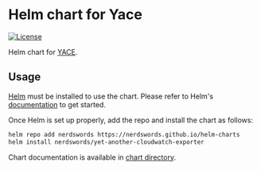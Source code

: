 # Helm chart for Yace

[![License](https://img.shields.io/badge/License-Apache%202.0-blue.svg)](https://opensource.org/licenses/Apache-2.0)

Helm chart for [YACE](https://github.com/nerdswords/yet-another-cloudwatch-exporter).

## Usage

[Helm](https://helm.sh) must be installed to use the chart.
Please refer to Helm's [documentation](https://helm.sh/docs/) to get started.

Once Helm is set up properly, add the repo and install the chart as follows:

```sh
helm repo add nerdswords https://nerdswords.github.io/helm-charts
helm install nerdswords/yet-another-cloudwatch-exporter
```

Chart documentation is available in [chart directory](charts/yet-another-cloudwatch-exporter/README.md).

